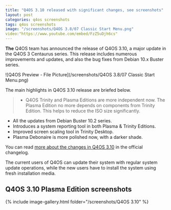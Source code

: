 ```yaml
---
title: "Q4OS 3.10 released with significant changes, see screenshots"
layout: post
categories: q4os screenshots
tags: q4os screenshots
image: "/screenshots/Q4OS 3.8/07 Classic Start Menu.png"
video:"https://www.youtube.com/embed/FzZ5uDjh6cs"
---
```


**The** Q4OS team has announced the release of Q4OS 3.10, a major update in the Q4OS 3 Centaurus series. This release includes numerous improvements and updates, and also the bug fixes from Debian 10.x  Buster series.

![Q4OS Preview - File Picture](/screenshots/Q4OS 3.8/07 Classic Start Menu.png)

The main highlights in Q4OS 3.10 release are briefed below.
> - Q4OS Trinity and Plasma Editions are more independent now. The Plasma Edition no more depends on components from Trinity Edition. This helps to reduce the ISO size significantly.
- All the updates from Debian Buster 10.2 series.
- Introduces a system reporting tool in both Plasma & Trinity Editions.
- Improved screen scaling tool in Trinity Desktop.
- Plasma Debonaire is more polished now, with a darker shade.

You can read [more about the changes in Q4OS 3.10](https://www.q4os.org/changelog-q4os3) in the official changelog.

The current users of Q4OS can update their system with regular system update operations, while the new users have to install the system using fresh installation media.

## Q4OS 3.10 Plasma Edition screenshots
{% include image-gallery.html folder="/screenshots/Q4OS 3.10" %}